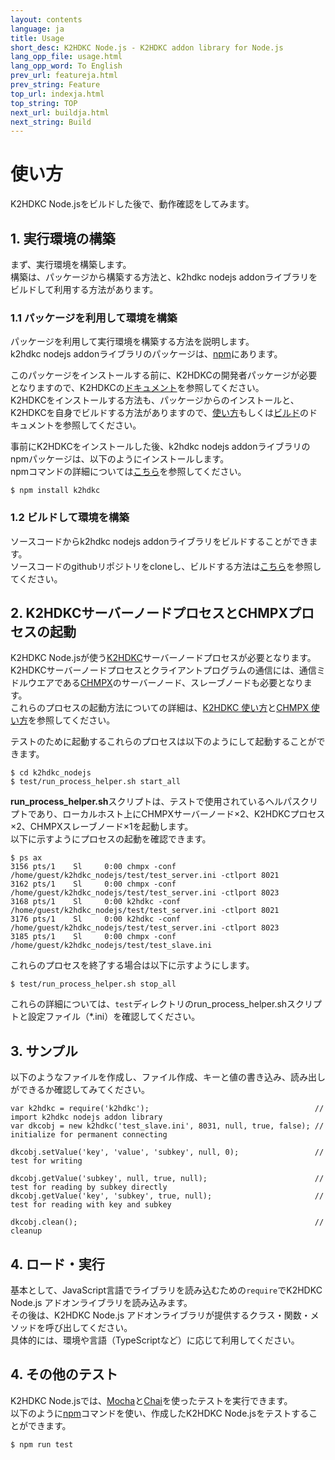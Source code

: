 ```yaml
---
layout: contents
language: ja
title: Usage
short_desc: K2HDKC Node.js - K2HDKC addon library for Node.js
lang_opp_file: usage.html
lang_opp_word: To English
prev_url: featureja.html
prev_string: Feature
top_url: indexja.html
top_string: TOP
next_url: buildja.html
next_string: Build
---
```


# 使い方
K2HDKC Node.jsをビルドした後で、動作確認をしてみます。

## 1. 実行環境の構築
まず、実行環境を構築します。  
構築は、パッケージから構築する方法と、k2hdkc nodejs addonライブラリをビルドして利用する方法があります。

### 1.1 パッケージを利用して環境を構築
パッケージを利用して実行環境を構築する方法を説明します。  
k2hdkc nodejs addonライブラリのパッケージは、[npm](https://www.npmjs.com/package/k2hdkc)にあります。  

このパッケージをインストールする前に、K2HDKCの開発者パッケージが必要となりますので、K2HDKCの[ドキュメント](https://k2hdkc.antpick.ax/indexja.html)を参照してください。  
K2HDKCをインストールする方法も、パッケージからのインストールと、K2HDKCを自身でビルドする方法がありますので、[使い方](https://k2hdkc.antpick.ax/usageja.html)もしくは[ビルド](https://k2hdkc.antpick.ax/buildja.html)のドキュメントを参照してください。  

事前にK2HDKCをインストールした後、k2hdkc nodejs addonライブラリのnpmパッケージは、以下のようにインストールします。  
npmコマンドの詳細については[こちら](https://docs.npmjs.com/misc/index.html#npm1)を参照してください。  
```
$ npm install k2hdkc
```
### 1.2 ビルドして環境を構築
ソースコードからk2hdkc nodejs addonライブラリをビルドすることができます。  
ソースコードのgithubリポジトリをcloneし、ビルドする方法は[こちら](https://nodejs.k2hdkc.antpick.ax/buildja.html)を参照してください。

## 2. K2HDKCサーバーノードプロセスとCHMPXプロセスの起動
K2HDKC Node.jsが使う[K2HDKC](https://k2hdkc.antpick.ax/indexja.html)サーバーノードプロセスが必要となります。  
K2HDKCサーバーノードプロセスとクライアントプログラムの通信には、通信ミドルウエアである[CHMPX](https://chmpx.antpick.ax/indexja.html)のサーバーノード、スレーブノードも必要となります。  
これらのプロセスの起動方法についての詳細は、[K2HDKC 使い方](https://k2hdkc.antpick.ax/usageja.html)と[CHMPX 使い方](https://chmpx.antpick.ax/usageja.html)を参照してください。  

テストのために起動するこれらのプロセスは以下のようにして起動することができます。  
```
$ cd k2hdkc_nodejs
$ test/run_process_helper.sh start_all
```
**run_process_helper.sh**スクリプトは、テストで使用されているヘルパスクリプトであり、ローカルホスト上にCHMPXサーバーノード×2、K2HDKCプロセス×2、CHMPXスレーブノード×1を起動します。  
以下に示すようにプロセスの起動を確認できます。  
```
$ ps ax
3156 pts/1    Sl     0:00 chmpx -conf /home/guest/k2hdkc_nodejs/test/test_server.ini -ctlport 8021
3162 pts/1    Sl     0:00 chmpx -conf /home/guest/k2hdkc_nodejs/test/test_server.ini -ctlport 8023
3168 pts/1    Sl     0:00 k2hdkc -conf /home/guest/k2hdkc_nodejs/test/test_server.ini -ctlport 8021
3176 pts/1    Sl     0:00 k2hdkc -conf /home/guest/k2hdkc_nodejs/test/test_server.ini -ctlport 8023
3185 pts/1    Sl     0:00 chmpx -conf /home/guest/k2hdkc_nodejs/test/test_slave.ini
```
これらのプロセスを終了する場合は以下に示すようにします。  
```
$ test/run_process_helper.sh stop_all
```
これらの詳細については、`test`ディレクトリのrun_process_helper.shスクリプトと設定ファイル（*.ini）を確認してください。

## 3. サンプル
以下のようなファイルを作成し、ファイル作成、キーと値の書き込み、読み出しができるか確認してみてください。  
```
var k2hdkc = require('k2hdkc');                                     // import k2hdkc nodejs addon library
var	dkcobj = new k2hdkc('test_slave.ini', 8031, null, true, false); // initialize for permanent connecting

dkcobj.setValue('key', 'value', 'subkey', null, 0);                 // test for writing

dkcobj.getValue('subkey', null, true, null);                        // test for reading by subkey directly
dkcobj.getValue('key', 'subkey', true, null);                       // test for reading with key and subkey

dkcobj.clean();                                                     // cleanup
```

## 4. ロード・実行
基本として、JavaScript言語でライブラリを読み込むための`require`でK2HDKC Node.js アドオンライブラリを読み込みます。  
その後は、K2HDKC Node.js アドオンライブラリが提供するクラス・関数・メソッドを呼び出してください。  
具体的には、環境や言語（TypeScriptなど）に応じて利用してください。

## 4. その他のテスト  
K2HDKC Node.jsでは、[Mocha](https://github.com/mochajs/mocha)と[Chai](https://github.com/chaijs/chai)を使ったテストを実行できます。  
以下のように[npm](https://www.npmjs.com/get-npm)コマンドを使い、作成したK2HDKC Node.jsをテストすることができます。  
```
$ npm run test
```
